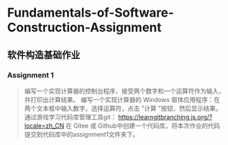 # Fundamentals-of-Software-Construction-Assignment
## 软件构造基础作业

### Assignment 1
> 编写一个实现计算器的控制台程序，接受两个数字和一个运算符作为输入，并打印出计算结果。 
> 编写一个实现计算器的 Windows 窗体应用程序：在两个文本框中输入数字，选择运算符，点击 "计算 "按钮，然后显示结果。 
> 通过游戏学习代码库管理工具git： https://learngitbranching.js.org/?locale=zh_CN 
> 在 Gitee 或 Github中创建一个代码库，将本次作业的代码提交到代码库中的assignment1文件夹下。

